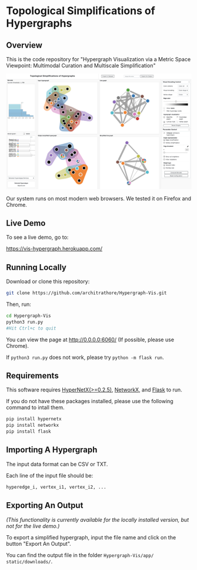 # Topological Simplifications of Hypergraphs

## Overview
This is the code repository for "Hypergraph Visualization via a Metric Space Viewpoint: Multimodal Curation and Multiscale Simplification"

![Screenshot of demo](app/static/assets/interface-new.png)

Our system runs on most modern web browsers. We tested it on Firefox and Chrome.

## Live Demo
To see a live demo, go to: 

https://vis-hypergraph.herokuapp.com/

## Running Locally
Download or clone this repository:

```bash
git clone https://github.com/architrathore/Hypergraph-Vis.git
```

Then, run:

```bash
cd Hypergraph-Vis
python3 run.py
#Hit Ctrl+c to quit
```

You can view the page at http://0.0.0.0:6060/ (If possible, please use Chrome).

If `python3 run.py` does not work, please try `python -m flask run`.

## Requirements
This software requires [HyperNetX(>=0.2.5)](https://pnnl.github.io/HyperNetX/build/index.html), [NetworkX](https://networkx.github.io/), and [Flask](https://flask.palletsprojects.com/en/1.1.x/) to run.

If you do not have these packages installed, please use the following command to intall them.

```bash
pip install hypernetx
pip install networkx
pip install flask
```

## Importing A Hypergraph

The input data format can be CSV or TXT.

Each line of the input file should be:

```bash
hyperedge_i, vertex_i1, vertex_i2, ...
```

## Exporting An Output
*(This functionality is currently available for the locally installed version, but not for the live demo.)*

To export a simplified hypergraph, input the file name and click on the button "Export An Output". 

You can find the output file in the folder `⁨Hypergraph-Vis⁩/⁨app⁩/⁨static/downloads/`.


